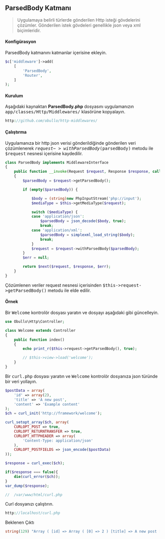 
## ParsedBody Katmanı

> Uygulamaya belirli türlerde gönderilen Http isteği gövdelerini çözümler. Gönderilen istek gövdeleri genellikle json veya xml biçimleridir.

#### Konfigürasyon

ParsedBody katmanını katmanlar içerisine ekleyin.

```php
$c['middleware']->add(
    [
        'ParsedBody',
        'Router',
    ]
);
```

#### Kurulum

Aşağıdaki kaynaktan <b>ParsedBody.php</b> dosyasını uygulamanızın <kbd>app/classes/Http/Middlewares/</kbd> klasörüne kopyalayın.

```php
http://github.com/obullo/http-middlewares/
```

#### Çalıştırma

Uygulamanıza bir http json verisi gönderildiğinde gönderilen veri çözümlenerek <kbd>$request->withParsedBody($parsedBody)</kbd> metodu ile <kbd>$request</kbd> nesnesi içerisine kaydedilir.

```php
class ParsedBody implements MiddlewareInterface
{
    public function __invoke(Request $request, Response $response, callable $next = null)
    {        
        $parsedBody = $request->getParsedBody();

        if (empty($parsedBody)) {

            $body = (string)new PhpInputStream('php://input');
            $mediaType = $this->getMediaType($request);

            switch ($mediaType) {
            case 'application/json':
                $parsedBody = json_decode($body, true);
                break;
            case 'application/xml':
                $parsedBody = simplexml_load_string($body);
                break;
            }
            $request = $request->withParsedBody($parsedBody);
        }
        $err = null;

        return $next($request, $response, $err);
    }
}
```

Çözümlenen veriler request nesnesi içerisinden <kbd>$this->request->getParsedBody()</kbd> metodu ile elde edilir.

#### Örnek

Bir <kbd>Welcome</kbd> kontrolör dosyası yaratın ve dosyayı aşağıdaki gibi güncelleyin.

```php
use Obullo\Http\Controller;

class Welcome extends Controller
{
    public function index()
    {
    	echo print_r($this->request->getParsedBody(), true);

        // $this->view->load('welcome');
    }
}
```

Bir <kbd>curl.php</kbd> dosyası yaratın ve <kbd>Welcome</kbd> kontrolör dosyanıza json türünde bir veri yollayın.

```php
$postData = array(
    'id' => array(2),
    'title' => 'A new post',
    'content' => 'Example content'
);
$ch = curl_init('http://framework/welcome');

curl_setopt_array($ch, array(
    CURLOPT_POST => true,
    CURLOPT_RETURNTRANSFER => true,
    CURLOPT_HTTPHEADER => array(
		'Content-Type: application/json'
    ),
    CURLOPT_POSTFIELDS => json_encode($postData)
));

$response = curl_exec($ch);

if($response === false){
    die(curl_error($ch));
}
var_dump($response);

//  /var/www/html/curl.php
```

Curl dosyanızı çalıştırın.

```php
http://localhost/curl.php
```

Beklenen Çıktı

```php
string(129) "Array ( [id] => Array ( [0] => 2 ) [title] => A new post [content] => Example content ) " 
```
